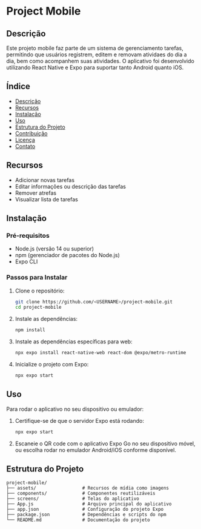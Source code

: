 # Project Mobile

## Descrição

Este projeto mobile faz parte de um sistema de gerenciamento tarefas, permitindo que usuários registrem, editem e removam atividaes do dia a dia, bem como acompanhem suas atividades. O aplicativo foi desenvolvido utilizando React Native e Expo para suportar tanto Android quanto iOS.

## Índice

- [Descrição](#descrição)
- [Recursos](#recursos)
- [Instalação](#instalação)
- [Uso](#uso)
- [Estrutura do Projeto](#estrutura-do-projeto)
- [Contribuição](#contribuição)
- [Licença](#licença)
- [Contato](#contato)

## Recursos

- Adicionar novas tarefas
- Editar informações ou descrição das tarefas
- Remover atrefas
- Visualizar lista de tarefas

## Instalação

### Pré-requisitos

- Node.js (versão 14 ou superior)
- npm (gerenciador de pacotes do Node.js)
- Expo CLI

### Passos para Instalar

1. Clone o repositório:
    ```bash
    git clone https://github.com/<USERNAME>/project-mobile.git
    cd project-mobile
    ```

2. Instale as dependências:
    ```bash
    npm install
    ```

3. Instale as dependências específicas para web:
    ```bash
    npx expo install react-native-web react-dom @expo/metro-runtime
    ```

4. Inicialize o projeto com Expo:
    ```bash
    npx expo start
    ```

## Uso

Para rodar o aplicativo no seu dispositivo ou emulador:

1. Certifique-se de que o servidor Expo está rodando:
    ```bash
    npx expo start
    ```

2. Escaneie o QR code com o aplicativo Expo Go no seu dispositivo móvel, ou escolha rodar no emulador Android/iOS conforme disponível.

## Estrutura do Projeto

```plaintext
project-mobile/
├── assets/                 # Recursos de mídia como imagens
├── components/             # Componentes reutilizáveis
├── screens/                # Telas do aplicativo
├── App.js                  # Arquivo principal do aplicativo
├── app.json                # Configuração do projeto Expo
├── package.json            # Dependências e scripts do npm
└── README.md               # Documentação do projeto
